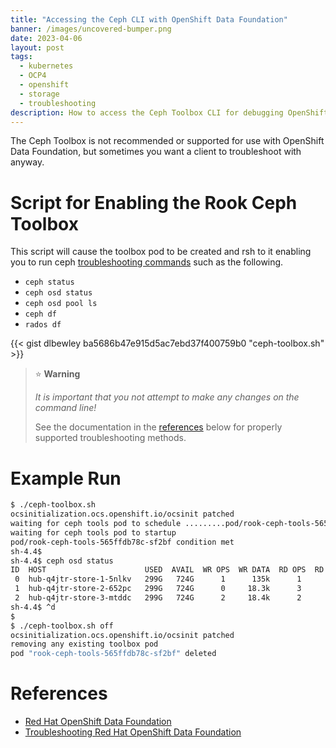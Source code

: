 ```yaml
---
title: "Accessing the Ceph CLI with OpenShift Data Foundation"
banner: /images/uncovered-bumper.png
date: 2023-04-06
layout: post
tags:
  - kubernetes
  - OCP4
  - openshift
  - storage
  - troubleshooting
description: How to access the Ceph Toolbox CLI for debugging OpenShift Data Foundation
---
```


The Ceph Toolbox is not recommended or supported for use with OpenShift Data Foundation, but sometimes you want a client to troubleshoot with anyway.

<!--more-->

# Script for Enabling the Rook Ceph Toolbox

This script will cause the toolbox pod to be created and rsh to it enabling you to run ceph [troubleshooting commands](https://docs.ceph.com/en/quincy/rados/troubleshooting/index.html) such as the following.

* `ceph status`
* `ceph osd status`
* `ceph osd pool ls`
* `ceph df`
* `rados df`

{{< gist dlbewley ba5686b47e915d5ac7ebd37f400759b0 "ceph-toolbox.sh" >}}

> :star: **Warning**
>
> _It is important that you not attempt to make any changes on the command line!_
>
> See the documentation in the [references](#references) below for properly supported troubleshooting methods.

# Example Run


```bash
$ ./ceph-toolbox.sh
ocsinitialization.ocs.openshift.io/ocsinit patched
waiting for ceph tools pod to schedule .........pod/rook-ceph-tools-565ffdb78c-sf2bf
waiting for ceph tools pod to startup
pod/rook-ceph-tools-565ffdb78c-sf2bf condition met
sh-4.4$
sh-4.4$ ceph osd status
ID  HOST                      USED  AVAIL  WR OPS  WR DATA  RD OPS  RD DATA  STATE
 0  hub-q4jtr-store-1-5nlkv   299G   724G      1      135k      1        0   exists,up
 1  hub-q4jtr-store-2-652pc   299G   724G      0     18.3k      3      105   exists,up
 2  hub-q4jtr-store-3-mtddc   299G   724G      2     18.4k      2      241   exists,up
sh-4.4$ ^d
$
$ ./ceph-toolbox.sh off
ocsinitialization.ocs.openshift.io/ocsinit patched
removing any existing toolbox pod
pod "rook-ceph-tools-565ffdb78c-sf2bf" deleted
```

# References

* [Red Hat OpenShift Data Foundation](https://access.redhat.com/products/red-hat-openshift-data-foundation)
* [Troubleshooting Red Hat OpenShift Data Foundation](https://access.redhat.com/documentation/en-us/red_hat_openshift_data_foundation/4.12/html/troubleshooting_openshift_data_foundation/index)

